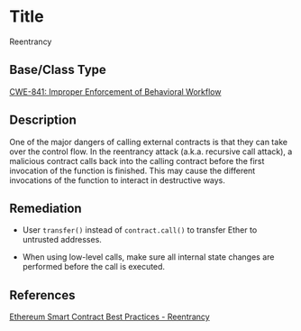 # Title 
Reentrancy

## Base/Class Type
[CWE-841: Improper Enforcement of Behavioral Workflow](https://cwe.mitre.org/data/definitions/841.html)

## Description

One of the major dangers of calling external contracts is that they can take over the control flow. In the reentrancy attack (a.k.a. recursive call attack), a malicious contract calls back into the calling contract before the first invocation of the function is finished. This may cause the different invocations of the function to interact in destructive ways.

## Remediation

- User `transfer()` instead of `contract.call()` to transfer Ether to untrusted addresses. 

- When using low-level calls, make sure all internal state changes are performed before the call is executed.

## References 

[Ethereum Smart Contract Best Practices - Reentrancy](https://consensys.github.io/smart-contract-best-practices/known_attacks/#reentrancy)

